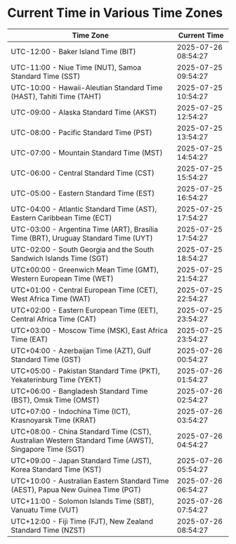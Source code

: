 # Current Time in Various Time Zones

| Time Zone | Current Time |
|-----------|--------------|
| UTC-12:00 - Baker Island Time (BIT) | 2025-07-26 08:54:27 |
| UTC-11:00 - Niue Time (NUT), Samoa Standard Time (SST) | 2025-07-25 09:54:27 |
| UTC-10:00 - Hawaii-Aleutian Standard Time (HAST), Tahiti Time (TAHT) | 2025-07-25 10:54:27 |
| UTC-09:00 - Alaska Standard Time (AKST) | 2025-07-25 12:54:27 |
| UTC-08:00 - Pacific Standard Time (PST) | 2025-07-25 13:54:27 |
| UTC-07:00 - Mountain Standard Time (MST) | 2025-07-25 14:54:27 |
| UTC-06:00 - Central Standard Time (CST) | 2025-07-25 15:54:27 |
| UTC-05:00 - Eastern Standard Time (EST) | 2025-07-25 16:54:27 |
| UTC-04:00 - Atlantic Standard Time (AST), Eastern Caribbean Time (ECT) | 2025-07-25 17:54:27 |
| UTC-03:00 - Argentina Time (ART), Brasília Time (BRT), Uruguay Standard Time (UYT) | 2025-07-25 17:54:27 |
| UTC-02:00 - South Georgia and the South Sandwich Islands Time (SGT) | 2025-07-25 18:54:27 |
| UTC±00:00 - Greenwich Mean Time (GMT), Western European Time (WET) | 2025-07-25 21:54:27 |
| UTC+01:00 - Central European Time (CET), West Africa Time (WAT) | 2025-07-25 22:54:27 |
| UTC+02:00 - Eastern European Time (EET), Central Africa Time (CAT) | 2025-07-25 23:54:27 |
| UTC+03:00 - Moscow Time (MSK), East Africa Time (EAT) | 2025-07-25 23:54:27 |
| UTC+04:00 - Azerbaijan Time (AZT), Gulf Standard Time (GST) | 2025-07-26 00:54:27 |
| UTC+05:00 - Pakistan Standard Time (PKT), Yekaterinburg Time (YEKT) | 2025-07-26 01:54:27 |
| UTC+06:00 - Bangladesh Standard Time (BST), Omsk Time (OMST) | 2025-07-26 02:54:27 |
| UTC+07:00 - Indochina Time (ICT), Krasnoyarsk Time (KRAT) | 2025-07-26 03:54:27 |
| UTC+08:00 - China Standard Time (CST), Australian Western Standard Time (AWST), Singapore Time (SGT) | 2025-07-26 04:54:27 |
| UTC+09:00 - Japan Standard Time (JST), Korea Standard Time (KST) | 2025-07-26 05:54:27 |
| UTC+10:00 - Australian Eastern Standard Time (AEST), Papua New Guinea Time (PGT) | 2025-07-26 06:54:27 |
| UTC+11:00 - Solomon Islands Time (SBT), Vanuatu Time (VUT) | 2025-07-26 07:54:27 |
| UTC+12:00 - Fiji Time (FJT), New Zealand Standard Time (NZST) | 2025-07-26 08:54:27 |
